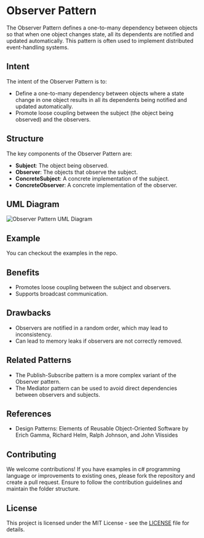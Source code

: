 # Observer Pattern

The Observer Pattern defines a one-to-many dependency between objects so that when one object changes state, all its dependents are notified and updated automatically. This pattern is often used to implement distributed event-handling systems.

## Intent

The intent of the Observer Pattern is to:

- Define a one-to-many dependency between objects where a state change in one object results in all its dependents being notified and updated automatically.
- Promote loose coupling between the subject (the object being observed) and the observers.

## Structure

The key components of the Observer Pattern are:

- **Subject**: The object being observed.
- **Observer**: The objects that observe the subject.
- **ConcreteSubject**: A concrete implementation of the subject.
- **ConcreteObserver**: A concrete implementation of the observer.

## UML Diagram

![Observer Pattern UML Diagram](uml-diagram.png)

## Example

You can checkout the examples in the repo.

## Benefits

- Promotes loose coupling between the subject and observers.
- Supports broadcast communication.

## Drawbacks

- Observers are notified in a random order, which may lead to inconsistency.
- Can lead to memory leaks if observers are not correctly removed.

## Related Patterns

- The Publish-Subscribe pattern is a more complex variant of the Observer pattern.
- The Mediator pattern can be used to avoid direct dependencies between observers and subjects.

## References

- Design Patterns: Elements of Reusable Object-Oriented Software by Erich Gamma, Richard Helm, Ralph Johnson, and John Vlissides

## Contributing

We welcome contributions! If you have examples in c# programming language or improvements to existing ones, please fork the repository and create a pull request. Ensure to follow the contribution guidelines and maintain the folder structure.

## License

This project is licensed under the MIT License - see the [LICENSE](../../LICENSE) file for details.
